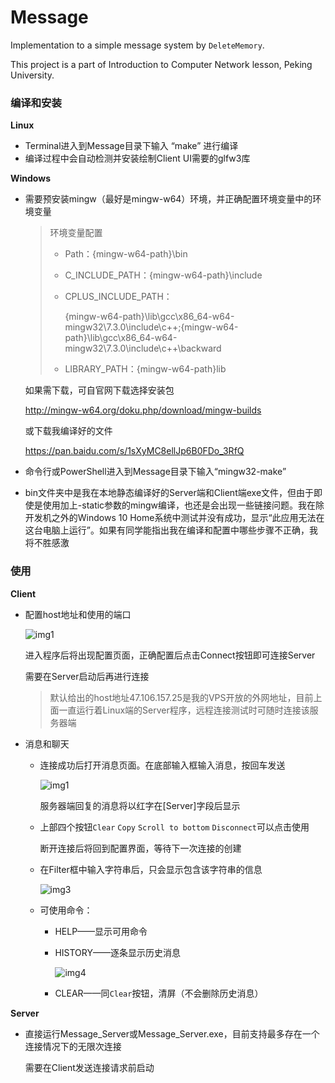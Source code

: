 # Message

Implementation to a simple message system by `DeleteMemory`.

This project is a part of Introduction to  Computer Network lesson, Peking University.

### 编译和安装

**Linux**

- Terminal进入到Message目录下输入 “make” 进行编译
- 编译过程中会自动检测并安装绘制Client UI需要的glfw3库

**Windows**

- 需要预安装mingw（最好是mingw-w64）环境，并正确配置环境变量中的环境变量

  > 环境变量配置
  >
  > - Path：{mingw-w64-path}\bin
  >
  > - C_INCLUDE_PATH：{mingw-w64-path}\include
  >
  > - CPLUS_INCLUDE_PATH：
  >
  >   {mingw-w64-path}\lib\gcc\x86_64-w64-mingw32\7.3.0\include\c++;{mingw-w64-path}\lib\gcc\x86_64-w64-mingw32\7.3.0\include\c++\backward
  >
  > - LIBRARY_PATH：{mingw-w64-path}lib

  如果需下载，可自官网下载选择安装包

  http://mingw-w64.org/doku.php/download/mingw-builds

  或下载我编译好的文件

  https://pan.baidu.com/s/1sXyMC8ellJp6B0FDo_3RfQ

- 命令行或PowerShell进入到Message目录下输入“mingw32-make”

- bin文件夹中是我在本地静态编译好的Server端和Client端exe文件，但由于即使是使用加上-static参数的mingw编译，也还是会出现一些链接问题。我在除开发机之外的Windows 10 Home系统中测试并没有成功，显示“此应用无法在这台电脑上运行”。如果有同学能指出我在编译和配置中哪些步骤不正确，我将不胜感激

### 使用

**Client**

- 配置host地址和使用的端口

  ![img1](http://otl4n2fe9.bkt.clouddn.com/Message/img1.png)

  进入程序后将出现配置页面，正确配置后点击Connect按钮即可连接Server

  需要在Server启动后再进行连接

  > 默认给出的host地址47.106.157.25是我的VPS开放的外网地址，目前上面一直运行着Linux端的Server程序，远程连接测试时可随时连接该服务器端

- 消息和聊天

  - 连接成功后打开消息页面。在底部输入框输入消息，按回车发送

    ![img1](http://otl4n2fe9.bkt.clouddn.com/Message/img2.png)

    服务器端回复的消息将以红字在[Server]字段后显示

  - 上部四个按钮`Clear` `Copy` `Scroll to bottom` `Disconnect`可以点击使用

    断开连接后将回到配置界面，等待下一次连接的创建

  - 在Filter框中输入字符串后，只会显示包含该字符串的信息

    ![img3](http://otl4n2fe9.bkt.clouddn.com/Message/img3.png)

  - 可使用命令：

    - HELP——显示可用命令

    - HISTORY——逐条显示历史消息

      ![img4](http://otl4n2fe9.bkt.clouddn.com/Message/img4.png)

    - CLEAR——同`Clear`按钮，清屏（不会删除历史消息）

**Server**

- 直接运行Message_Server或Message_Server.exe，目前支持最多存在一个连接情况下的无限次连接

  需要在Client发送连接请求前启动